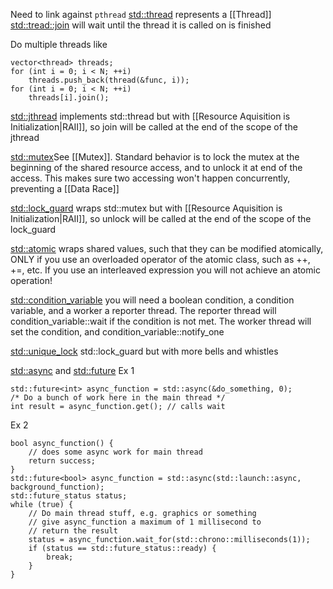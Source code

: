 Need to link against `pthread`
[std::thread](https://en.cppreference.com/w/cpp/thread/thread.html) represents a [[Thread]]
[std::tread::join](https://en.cppreference.com/w/cpp/thread/thread/join.html) will wait until the thread it is called on is finished

Do multiple threads like
```
vector<thread> threads;
for (int i = 0; i < N; ++i)
	threads.push_back(thread(&func, i));
for (int i = 0; i < N; ++i)
	threads[i].join();
```

[std::jthread](https://en.cppreference.com/w/cpp/thread/jthread.html) implements std::thread but with [[Resource Aquisition is Initialization|RAII]], so join will be called at the end of the scope of the jthread

[std::mutex](https://en.cppreference.com/w/cpp/thread/mutex.html)See [[Mutex]]. Standard behavior is to lock the mutex at the beginning of the shared resource access, and to unlock it at end of the access. This makes sure two accessing won't happen concurrently, preventing a [[Data Race]]

[std::lock_guard](https://en.cppreference.com/w/cpp/thread/lock_guard.html) wraps std::mutex but with [[Resource Aquisition is Initialization|RAII]], so unlock will be called at the end of the scope of the lock_guard

[std::atomic](https://en.cppreference.com/w/cpp/atomic/atomic.html) wraps shared values, such that they can be modified atomically, ONLY if you use an overloaded operator of the atomic class, such as ++, +=, etc. If you use an interleaved expression you will not achieve an atomic operation!

[std::condition_variable](https://en.cppreference.com/w/cpp/thread/condition_variable.html) you will need a boolean condition, a condition variable, and a worker a reporter thread. The reporter thread will condition_variable::wait if the condition is not met. The worker thread will set the condition, and condition_variable::notify_one

[std::unique_lock](https://en.cppreference.com/w/cpp/thread/unique_lock.html) std::lock_guard but with more bells and whistles

[std::async](https://en.cppreference.com/w/cpp/thread/async.html) and [std::future](https://en.cppreference.com/w/cpp/thread/future.html)
Ex 1
```
std::future<int> async_function = std::async(&do_something, 0);
/* Do a bunch of work here in the main thread */
int result = async_function.get(); // calls wait
```
Ex 2
```
bool async_function() {
	// does some async work for main thread
	return success;
}
std::future<bool> async_function = std::async(std::launch::async, background_function);
std::future_status status;
while (true) {
	// Do main thread stuff, e.g. graphics or something
	// give async_function a maximum of 1 millisecond to 
	// return the result
	status = async_function.wait_for(std::chrono::milliseconds(1));
	if (status == std::future_status::ready) {
		break;
	}
}
```